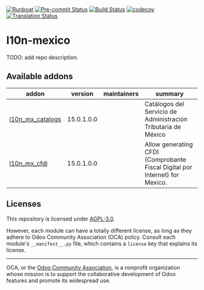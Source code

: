 
[![Runboat](https://img.shields.io/badge/runboat-Try%20me-875A7B.png)](https://runboat.odoo-community.org/builds?repo=OCA/l10n-mexico&target_branch=15.0)
[![Pre-commit Status](https://github.com/OCA/l10n-mexico/actions/workflows/pre-commit.yml/badge.svg?branch=15.0)](https://github.com/OCA/l10n-mexico/actions/workflows/pre-commit.yml?query=branch%3A15.0)
[![Build Status](https://github.com/OCA/l10n-mexico/actions/workflows/test.yml/badge.svg?branch=15.0)](https://github.com/OCA/l10n-mexico/actions/workflows/test.yml?query=branch%3A15.0)
[![codecov](https://codecov.io/gh/OCA/l10n-mexico/branch/15.0/graph/badge.svg)](https://codecov.io/gh/OCA/l10n-mexico)
[![Translation Status](https://translation.odoo-community.org/widgets/l10n-mexico-15-0/-/svg-badge.svg)](https://translation.odoo-community.org/engage/l10n-mexico-15-0/?utm_source=widget)

<!-- /!\ do not modify above this line -->

# l10n-mexico

TODO: add repo description.

<!-- /!\ do not modify below this line -->

<!-- prettier-ignore-start -->

[//]: # (addons)

Available addons
----------------
addon | version | maintainers | summary
--- | --- | --- | ---
[l10n_mx_catalogs](l10n_mx_catalogs/) | 15.0.1.0.0 |  | Catálogos del Servicio de Administración Tributaria de México
[l10n_mx_cfdi](l10n_mx_cfdi/) | 15.0.1.0.0 |  | Allow generating CFDI (Comprobante Fiscal Digital por Internet) for Mexico.

[//]: # (end addons)

<!-- prettier-ignore-end -->

## Licenses

This repository is licensed under [AGPL-3.0](LICENSE).

However, each module can have a totally different license, as long as they adhere to Odoo Community Association (OCA)
policy. Consult each module's `__manifest__.py` file, which contains a `license` key
that explains its license.

----
OCA, or the [Odoo Community Association](http://odoo-community.org/), is a nonprofit
organization whose mission is to support the collaborative development of Odoo features
and promote its widespread use.
